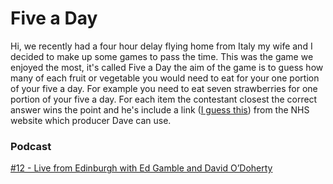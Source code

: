 # Five a Day
Hi, we recently had a four hour delay flying home from Italy my wife and I decided to make up some games to pass the time. This was the game we enjoyed the most, it's called Five a Day the aim of the game is to guess how many of each fruit or vegetable you would need to eat for your one portion of your five a day. For example you need to eat seven strawberries for one portion of your five a day. For each item the contestant closest the correct answer wins the point and he's include a link ([I guess this](https://www.nhs.uk/live-well/eat-well/5-a-day-portion-sizes/)) from the NHS website which producer Dave can use.

### Podcast
[#12 - Live from Edinburgh with Ed Gamble and David O’Doherty](https://www.bbc.co.uk/programmes/m0007lbc)
